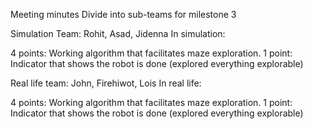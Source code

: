 Meeting minutes
Divide into sub-teams for milestone 3

Simulation Team: Rohit, Asad, Jidenna
In simulation:

  4 points: Working algorithm that facilitates maze exploration.
  1 point: Indicator that shows the robot is done (explored everything explorable)

Real life team: John, Firehiwot, Lois
In real life:

  4 points: Working algorithm that facilitates maze exploration.
  1 point: Indicator that shows the robot is done (explored everything explorable)
